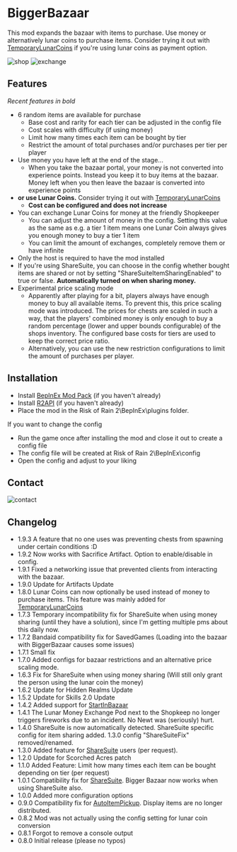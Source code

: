 # BiggerBazaar

This mod expands the bazaar with items to purchase. Use money or alternatively lunar coins to purchase items. Consider trying it out with [TemporaryLunarCoins](https://thunderstore.io/package/MagnusMagnuson/TemporaryLunarCoins/) if you're using lunar coins as payment option.

![shop](https://i.imgur.com/2q9jTri.jpg)
![exchange](https://i.imgur.com/0HVfreX.jpg)

## Features
*Recent features in bold*

 - 6 random items are available for purchase
	 - Base cost and rarity for each tier can be adjusted in the config file
	 - Cost scales with difficulty (if using money)
	 - Limit how many times each item can be bought by tier
	 - Restrict the amount of total purchases and/or purchases per tier per player
 - Use money you have left at the end of the stage... 
	 - When you take the bazaar portal, your money is not converted into experience points. Instead you keep it to buy items at the bazaar. Money left when you then leave the bazaar is converted into experience points
 - **or use Lunar Coins.** Consider trying it out with [TemporaryLunarCoins](https://thunderstore.io/package/MagnusMagnuson/TemporaryLunarCoins/)
 	- **Cost can be configured and does not increase**
 - You can exchange Lunar Coins for money at the friendly Shopkeeper
	 - You can adjust the amount of money in the config. Setting this value as the same as e.g. a tier 1 item means one Lunar Coin always gives you enough money to buy a tier 1 item
	 - You can limit the amount of exchanges, completely remove them or have infinite
 - Only the host is required to have the mod installed
 - If you're using ShareSuite, you can choose in the config whether bought items are shared or not by setting "ShareSuiteItemSharingEnabled" to true or false. **Automatically turned on when sharing money.**
 - Experimental price scaling mode
 	- Apparently after playing for a bit, players always have enough money to buy all available items. To prevent this, this price scaling mode was introduced. The prices for chests are scaled in such a way, that the players' combined money is only enough to buy a random percentage (lower and upper bounds configurable) of the shops inventory. The configured base costs for tiers are used to keep the correct price ratio.
 	- Alternatively, you can use the new restriction configurations to limit the amount of purchases per player.


## Installation

- Install [BepInEx Mod Pack](https://thunderstore.io/package/bbepis/BepInExPack/) (if you haven't already)
- Install [R2API](https://thunderstore.io/package/tristanmcpherson/R2API/) (if you haven't already)
- Place the mod in the Risk of Rain 2\BepInEx\plugins folder.

If you want to change the config
- Run the game once after installing the mod and close it out to create a config file
- The config file will be created at Risk of Rain 2\BepInEx\config
- Open the config and adjust to your liking
 


## Contact
![contact](https://i.imgur.com/gPBrPrQ.png)

## Changelog
- 1.9.3 A feature that no one uses was preventing chests from spawning under certain conditions :D
- 1.9.2 Now works with Sacrifice Artifact. Option to enable/disable in config.
- 1.9.1 Fixed a networking issue that prevented clients from interacting with the bazaar.
- 1.9.0 Update for Artifacts Update
- 1.8.0 Lunar Coins can now optionally be used instead of money to purchase items. This feature was mainly added for [TemporaryLunarCoins](https://thunderstore.io/package/MagnusMagnuson/TemporaryLunarCoins/)
- 1.7.3 Temporary incompatibility fix for ShareSuite when using money sharing (until they have a solution), since I'm getting multiple pms about this daily now.
- 1.7.2 Bandaid compatibility fix for SavedGames (Loading into the bazaar with BiggerBazaar causes some issues)
- 1.7.1 Small fix
- 1.7.0 Added configs for bazaar restrictions and an alternative price scaling mode.
- 1.6.3 Fix for ShareSuite when using money sharing (Will still only grant the person using the lunar coin the money)
- 1.6.2 Update for Hidden Realms Update
- 1.5.2	Update for Skills 2.0 Update
- 1.4.2 Added support for [StartInBazaar](https://thunderstore.io/package/MagnusMagnuson/StartInBazaar/)
- 1.4.1 The Lunar Money Exchange Pod next to the Shopkeep no longer triggers fireworks due to an incident. No Newt was (seriously) hurt.
- 1.4.0 ShareSuite is now automatically detected. ShareSuite specific config for item sharing added. 1.3.0 config "ShareSuiteFix" removed/renamed.
- 1.3.0 Added feature for [ShareSuite](https://thunderstore.io/package/FunkFrog-and-Sipondo/ShareSuite/) users (per request).
- 1.2.0 Update for Scorched Acres patch
- 1.1.0 Added Feature: Limit how many times each item can be bought depending on tier (per request)
- 1.0.1 Compatibility fix for [ShareSuite](https://thunderstore.io/package/FunkFrog-and-Sipondo/ShareSuite/). Bigger Bazaar now works when using ShareSuite also.
- 1.0.0 Added more configuration options
- 0.9.0 Compatibility fix for [AutoItemPickup](https://thunderstore.io/package/KubeRoot/AutoItemPickup/). Display items are no longer distributed.
- 0.8.2 Mod was not actually using the config setting for lunar coin conversion 
- 0.8.1 Forgot to remove a console output
- 0.8.0 Initial release (please no typos)